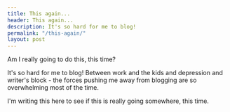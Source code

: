 ```yaml
---
title: This again...
header: This again...
description: It's so hard for me to blog!
permalink: "/this-again/"
layout: post
---
```


Am I really going to do this, this time?

It's so hard for me to blog! Between work and the kids and depression and writer's block - the forces pushing me away from blogging are so overwhelming most of the time.

I'm writing this here to see if this is really going somewhere, this time.
